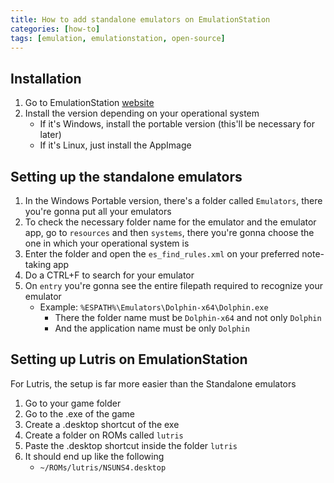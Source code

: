 ```yaml
---
title: How to add standalone emulators on EmulationStation
categories: [how-to]
tags: [emulation, emulationstation, open-source]
---
```


## Installation
1. Go to EmulationStation <a href="https://es-de.org/#Download" target="_blank">website</a>
2. Install the version depending on your operational system
    - If it's Windows, install the portable version (this'll be necessary for later)
    - If it's Linux, just install the AppImage

## Setting up the standalone emulators
1. In the Windows Portable version, there's a folder called `Emulators`, there you're gonna put all your emulators
2. To check the necessary folder name for the emulator and the emulator app, go to `resources` and then `systems`, there you're gonna choose the one in which your operational system is
3. Enter the folder and open the `es_find_rules.xml` on your preferred note-taking app
4. Do a CTRL+F to search for your emulator
5. On `entry` you're gonna see the entire filepath required to recognize your emulator
    - Example: `%ESPATH%\Emulators\Dolphin-x64\Dolphin.exe`
        - There the folder name must be `Dolphin-x64` and not only `Dolphin`
        - And the application name must be only `Dolphin`

## Setting up Lutris on EmulationStation
For Lutris, the setup is far more easier than the Standalone emulators

1. Go to your game folder
2. Go to the .exe of the game
3. Create a .desktop shortcut of the exe
4. Create a folder on ROMs called `lutris`
5. Paste the .desktop shortcut inside the folder `lutris`
6. It should end up like the following
    - `~/ROMs/lutris/NSUNS4.desktop`